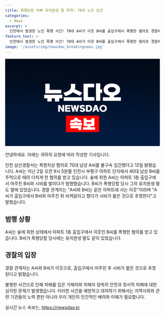 ```yaml
---
title: 폭행당한 아빠 유치원생 딸 목격! 70대 노인 입건
categories:
  - News
excerpt: >
  인천에서 발생한 노인 폭행 사건! 70대 A씨가 이웃 B씨를 출입구에서 폭행한 혐의로 경찰에 붙잡혔다. 술에 취한 A씨는 이웃과 시비를 벌이다가 주먹으로 B씨를 공격, 유치원생 딸도 목격했다. 노인끼리의 충돌이지만, 아이가 함께한 상황에서 벌어져 큰 충격을 주었다.
feature_text: >
  인천에서 발생한 노인 폭행 사건! 70대 A씨가 이웃 B씨를 출입구에서 폭행한 혐의로 경찰에 붙잡혔다. 술에 취한 A씨는 이웃과 시비를 벌이다가 주먹으로 B씨를 공격, 유치원생 딸도 목격했다. 노인끼리의 충돌이지만, 아이가 함께한 상황에서 벌어져 큰 충격을 주었다.
image: '/assets/img/newsdao_breakingnews.jpg'
---
```


<p><img src="/assets/img/newsdao_breakingnews.jpg" alt="implanttips 속보" /></p>

<p>안녕하세요. 아래는 귀하의 요청에 따라 작성한 기사입니다.</p>

<p data-ke-size="size16">인천 삼산경찰서는 폭행치상 혐의로 70대 남성 A씨를 불구속 입건했다고 12일 밝혔습니다. A씨는 지난 2일 오전 9시 5분쯤 인천시 부평구 아파트 단지에서 40대 남성 B씨를 주먹으로 때려 다치게 한 혐의를 받고 있습니다. 술에 취한 A씨는 아파트 1층 출입구에서 마주친 B씨와 시비를 벌이다가 범행했습니다. B씨가 폭행당할 당시 그의 유치원생 딸도 옆에 있었습니다. 경찰 관계자는 "A씨와 B씨는 같은 아파트에 사는 이웃"이라며 "A씨가 출입구에서 B씨와 마주친 뒤 비켜달라고 했다가 시비가 붙은 것으로 추정한다"고 말했습니다.</p>

<h2 data-ke-size="size26">범행 상황</h2>

<p data-ke-size="size16">A씨는 술에 취한 상태에서 아파트 1층 출입구에서 이웃인 B씨를 폭행한 혐의를 받고 있습니다. B씨가 폭행당할 당시에는 유치원생 딸도 같이 있었습니다.</p>

<h2 data-ke-size="size26">경찰의 입장</h2>

<p data-ke-size="size16">경찰 관계자는 A씨와 B씨가 이웃으로, 출입구에서 마주친 후 시비가 붙은 것으로 추정된다고 밝혔습니다.</p>

<p>불행한 사건으로 인해 피해를 입은 가해자와 피해자 양측의 안전과 정서적 피해에 대한 심각한 문제가 발생했습니다. 이러한 사건을 예방하고 대처하기 위해서는 지역사회와 관련 기관들의 노력 뿐만 아니라 우리 개인의 인간적인 배려와 이해가 필요합니다.</p>
실시간 뉴스 속보는, <a href="https://newsdao.kr" rel="dofollow">https://newsdao.kr</a>


